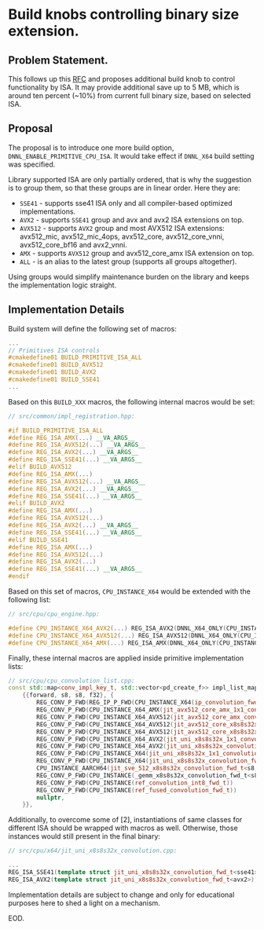 # Build knobs controlling binary size extension.

## Problem Statement.
This follows up this
[RFC](https://github.com/uxlfoundation/oneDNN/tree/rfcs/rfcs/20210510-binary-size-reduction)
and proposes additional build knob to control functionality by ISA. It may
provide additional save up to 5 MB, which is around ten percent (~10%) from
current full binary size, based on selected ISA.

## Proposal
The proposal is to introduce one more build option,
`DNNL_ENABLE_PRIMITIVE_CPU_ISA`. It would take effect if `DNNL_X64` build
setting was specified.

Library supported ISA are only partially ordered, that is why the suggestion is
to group them, so that these groups are in linear order. Here they are:
* `SSE41`  - supports sse41 ISA only and all compiler-based optimized
             implementations.
* `AVX2`   - supports `SSE41` group and avx and avx2 ISA extensions on top.
* `AVX512` - supports `AVX2` group and most AVX512 ISA extensions: avx512_mic,
             avx512_mic_4ops, avx512_core, avx512_core_vnni, avx512_core_bf16
             and avx2_vnni.
* `AMX`    - supports `AVX512` group and avx512_core_amx ISA extension on top.
* `ALL`    - is an alias to the latest group (supports all groups altogether).

Using groups would simplify maintenance burden on the library and keeps the
implementation logic straight.

## Implementation Details
Build system will define the following set of macros:

```cpp
...
// Primitives ISA controls
#cmakedefine01 BUILD_PRIMITIVE_ISA_ALL
#cmakedefine01 BUILD_AVX512
#cmakedefine01 BUILD_AVX2
#cmakedefine01 BUILD_SSE41
...
```

Based on this `BUILD_XXX` macros, the following internal macros would be set:

```cpp
// src/common/impl_registration.hpp:

#if BUILD_PRIMITIVE_ISA_ALL
#define REG_ISA_AMX(...) __VA_ARGS__
#define REG_ISA_AVX512(...) __VA_ARGS__
#define REG_ISA_AVX2(...) __VA_ARGS__
#define REG_ISA_SSE41(...) __VA_ARGS__
#elif BUILD_AVX512
#define REG_ISA_AMX(...)
#define REG_ISA_AVX512(...) __VA_ARGS__
#define REG_ISA_AVX2(...) __VA_ARGS__
#define REG_ISA_SSE41(...) __VA_ARGS__
#elif BUILD_AVX2
#define REG_ISA_AMX(...)
#define REG_ISA_AVX512(...)
#define REG_ISA_AVX2(...) __VA_ARGS__
#define REG_ISA_SSE41(...) __VA_ARGS__
#elif BUILD_SSE41
#define REG_ISA_AMX(...)
#define REG_ISA_AVX512(...)
#define REG_ISA_AVX2(...)
#define REG_ISA_SSE41(...) __VA_ARGS__
#endif
```

Based on this set of macros, `CPU_INSTANCE_X64` would be extended with the
following list:
```cpp
// src/cpu/cpu_engine.hpp:

#define CPU_INSTANCE_X64_AVX2(...) REG_ISA_AVX2(DNNL_X64_ONLY(CPU_INSTANCE(__VA_ARGS__)))
#define CPU_INSTANCE_X64_AVX512(...) REG_ISA_AVX512(DNNL_X64_ONLY(CPU_INSTANCE(__VA_ARGS__)))
#define CPU_INSTANCE_X64_AMX(...) REG_ISA_AMX(DNNL_X64_ONLY(CPU_INSTANCE(__VA_ARGS__)))
```

Finally, these internal macros are applied inside primitive implementation
lists:

```cpp
// src/cpu/cpu_convolution_list.cpp:
const std::map<conv_impl_key_t, std::vector<pd_create_f>> impl_list_map {
    {{forward, s8, s8, f32}, {
        REG_CONV_P_FWD(REG_IP_P_FWD(CPU_INSTANCE_X64(ip_convolution_fwd_t)))
        REG_CONV_P_FWD(CPU_INSTANCE_X64_AMX(jit_avx512_core_amx_1x1_convolution_fwd_t))
        REG_CONV_P_FWD(CPU_INSTANCE_X64_AVX512(jit_avx512_core_amx_convolution_fwd_t))
        REG_CONV_P_FWD(CPU_INSTANCE_X64_AVX512(jit_avx512_core_x8s8s32x_1x1_convolution_fwd_t))
        REG_CONV_P_FWD(CPU_INSTANCE_X64_AVX512(jit_avx512_core_x8s8s32x_convolution_fwd_t))
        REG_CONV_P_FWD(CPU_INSTANCE_X64_AVX2(jit_uni_x8s8s32x_1x1_convolution_fwd_t<avx2>))
        REG_CONV_P_FWD(CPU_INSTANCE_X64_AVX2(jit_uni_x8s8s32x_convolution_fwd_t<avx2>))
        REG_CONV_P_FWD(CPU_INSTANCE_X64(jit_uni_x8s8s32x_1x1_convolution_fwd_t<sse41>))
        REG_CONV_P_FWD(CPU_INSTANCE_X64(jit_uni_x8s8s32x_convolution_fwd_t<sse41>))
        CPU_INSTANCE_AARCH64(jit_sve_512_x8s8s32x_convolution_fwd_t<s8, f32>)
        REG_CONV_P_FWD(CPU_INSTANCE(_gemm_x8s8s32x_convolution_fwd_t<s8, f32>))
        REG_CONV_P_FWD(CPU_INSTANCE(ref_convolution_int8_fwd_t))
        REG_CONV_P_FWD(CPU_INSTANCE(ref_fused_convolution_fwd_t))
        nullptr,
    }},
```

Additionally, to overcome some of [2], instantiations of same classes for
different ISA should be wrapped with macros as well. Otherwise, those instances
would still present in the final binary:

```cpp
// src/cpu/x64/jit_uni_x8s8s32x_convolution.cpp:

...
REG_ISA_SSE41(template struct jit_uni_x8s8s32x_convolution_fwd_t<sse41>);
REG_ISA_AVX2(template struct jit_uni_x8s8s32x_convolution_fwd_t<avx2>);
```

Implementation details are subject to change and only for educational purposes
here to shed a light on a mechanism.

EOD.

